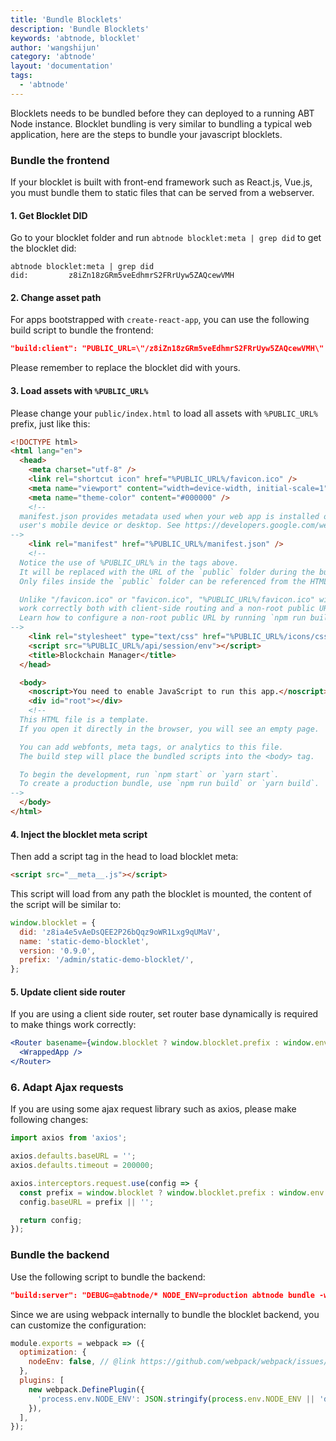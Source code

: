 ```yaml
---
title: 'Bundle Blocklets'
description: 'Bundle Blocklets'
keywords: 'abtnode, blocklet'
author: 'wangshijun'
category: 'abtnode'
layout: 'documentation'
tags:
  - 'abtnode'
---
```


Blocklets needs to be bundled before they can deployed to a running ABT Node instance. Blocklet bundling is very similar to bundling a typical web application, here are the steps to bundle your javascript blocklets.

### Bundle the frontend

If your blocklet is built with front-end framework such as React.js, Vue.js, you must bundle them to static files that can be served from a webserver.

#### 1. Get Blocklet DID

Go to your blocklet folder and run `abtnode blocklet:meta | grep did` to get the blocklet did:

```shell
abtnode blocklet:meta | grep did
did:         z8iZn18zGRm5veEdhmrS2FRrUyw5ZAQcewVMH
```

#### 2. Change asset path

For apps bootstrapped with `create-react-app`, you can use the following build script to bundle the frontend:

```json
"build:client": "PUBLIC_URL=\"/z8iZn18zGRm5veEdhmrS2FRrUyw5ZAQcewVMH\" react-scripts build",
```

Please remember to replace the blocklet did with yours.

#### 3. Load assets with `%PUBLIC_URL%`

Please change your `public/index.html` to load all assets with `%PUBLIC_URL%` prefix, just like this:

```html
<!DOCTYPE html>
<html lang="en">
  <head>
    <meta charset="utf-8" />
    <link rel="shortcut icon" href="%PUBLIC_URL%/favicon.ico" />
    <meta name="viewport" content="width=device-width, initial-scale=1" />
    <meta name="theme-color" content="#000000" />
    <!--
  manifest.json provides metadata used when your web app is installed on a
  user's mobile device or desktop. See https://developers.google.com/web/fundamentals/web-app-manifest/
-->
    <link rel="manifest" href="%PUBLIC_URL%/manifest.json" />
    <!--
  Notice the use of %PUBLIC_URL% in the tags above.
  It will be replaced with the URL of the `public` folder during the build.
  Only files inside the `public` folder can be referenced from the HTML.

  Unlike "/favicon.ico" or "favicon.ico", "%PUBLIC_URL%/favicon.ico" will
  work correctly both with client-side routing and a non-root public URL.
  Learn how to configure a non-root public URL by running `npm run build`.
-->
    <link rel="stylesheet" type="text/css" href="%PUBLIC_URL%/icons/css/all.css" />
    <script src="%PUBLIC_URL%/api/session/env"></script>
    <title>Blockchain Manager</title>
  </head>

  <body>
    <noscript>You need to enable JavaScript to run this app.</noscript>
    <div id="root"></div>
    <!--
  This HTML file is a template.
  If you open it directly in the browser, you will see an empty page.

  You can add webfonts, meta tags, or analytics to this file.
  The build step will place the bundled scripts into the <body> tag.

  To begin the development, run `npm start` or `yarn start`.
  To create a production bundle, use `npm run build` or `yarn build`.
-->
  </body>
</html>
```

#### 4. Inject the blocklet meta script

Then add a script tag in the head to load blocklet meta:

```html
<script src="__meta__.js"></script>
```

This script will load from any path the blocklet is mounted, the content of the script will be similar to:

```javascript
window.blocklet = {
  did: 'z8ia4e5vAeDsQEE2P26bQqz9oWR1Lxg9qUMaV',
  name: 'static-demo-blocklet',
  version: '0.9.0',
  prefix: '/admin/static-demo-blocklet/',
};
```

#### 5. Update client side router

If you are using a client side router, set router base dynamically is required to make things work correctly:

```jsx
<Router basename={window.blocklet ? window.blocklet.prefix : window.env.apiPrefix}>
  <WrappedApp />
</Router>
```

### 6. Adapt Ajax requests

If you are using some ajax request library such as axios, please make following changes:

```javascript
import axios from 'axios';

axios.defaults.baseURL = '';
axios.defaults.timeout = 200000;

axios.interceptors.request.use(config => {
  const prefix = window.blocklet ? window.blocklet.prefix : window.env.apiPrefix;
  config.baseURL = prefix || '';

  return config;
});
```

### Bundle the backend

Use the following script to bundle the backend:

```json
"build:server": "DEBUG=@abtnode/* NODE_ENV=production abtnode bundle -w api/webpack.blocklet.js",
```

Since we are using webpack internally to bundle the blocklet backend, you can customize the configuration:

```js
module.exports = webpack => ({
  optimization: {
    nodeEnv: false, // @link https://github.com/webpack/webpack/issues/7470#issuecomment-394259698
  },
  plugins: [
    new webpack.DefinePlugin({
      'process.env.NODE_ENV': JSON.stringify(process.env.NODE_ENV || 'development'),
    }),
  ],
});
```
